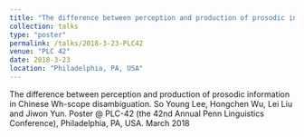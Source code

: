 ```yaml
---
title: "The difference between perception and production of prosodic information in Chinese Wh-scope disambiguation."
collection: talks
type: "poster"
permalink: /talks/2018-3-23-PLC42
venue: "PLC 42"
date: 2018-3-23
location: "Philadelphia, PA, USA"
---
```


The difference between perception and production of prosodic information in Chinese Wh-scope disambiguation. So Young Lee, Hongchen Wu, Lei Liu and Jiwon Yun. Poster @ PLC-42 (the 42nd Annual Penn Linguistics Conference), Philadelphia, PA, USA. March 2018
